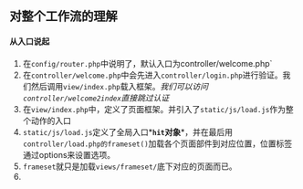## 对整个工作流的理解

#### 从入口说起

1. 在`config/router.php`中说明了，默认入口为controller/welcome.php`
2. 在`controller/welcome.php`中会先进入`controller/login.php`进行验证。我们然后调用`view/index.php`载入框架。_我们可以访问`controller/welcome2index`直接跳过认证_
3. 在`view/index.php`中，定义了页面框架。并引入了`static/js/load.js`作为整个动作的入口
4. `static/js/load.js`定义了全局入口*__`hit`对象__*，并在最后用`controller/load.php的frameset()`加载各个页面部件到对应位置，位置标签通过options来设置选项。
5. `frameset`就只是加载`views/frameset/`底下对应的页面而已。
6.  
